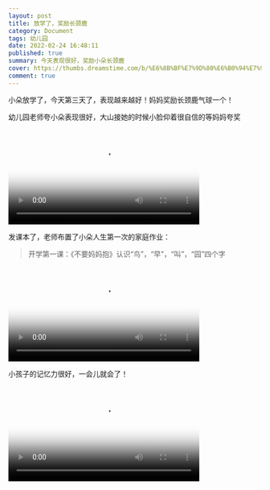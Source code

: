 ```yaml
---
layout: post
title: 放学了，奖励长颈鹿
category: Document
tags: 幼儿园
date: 2022-02-24 16:48:11
published: true
summary: 今天表现很好，奖励小朵长颈鹿
cover: https://thumbs.dreamstime.com/b/%E6%8B%BF%E7%9D%80%E6%B0%94%E7%90%83%E7%9A%84%E9%95%BF%E9%A2%88%E9%B9%BF%E8%B5%B0%E5%9C%A8%E5%BD%A9%E8%99%B9%E8%B4%BA%E5%8D%A1%E6%A8%A1%E6%9D%BF-119864799.jpg
comment: true
---
```


小朵放学了，今天第三天了，表现越来越好！妈妈奖励长颈鹿气球一个！

幼儿园老师夸小朵表现很好，大山接她的时候小脸仰着很自信的等妈妈夸奖

<video poster="//ci.xiaohongshu.com/d20eb015-4eef-d118-069e-b130c12e3414?imageView2/2/w/1080/format/jpg" src="http://v.xiaohongshu.com/01e217475f63e58d018370037f2aefbc1e_259.mp4?sign=06a1d6e07bc835acbb4d898da7b41749&amp;t=6218fd00" controls="controls" objectfit="contain" width="380px"></video>

发课本了，老师布置了小朵人生第一次的家庭作业：

> 开学第一课：《不要妈妈抱》认识“鸟”，“早”，“叫”，“园”四个字

<video poster="//ci.xiaohongshu.com/a1b5732b-113f-3342-78ca-ddd0c3ffde94?imageView2/2/w/1080/format/jpg" src="http://v.xiaohongshu.com/01e21758d563cd78018370037f2b33348c_259.mp4?sign=b04d93e6647d2c23d956615223564569&amp;t=6218fd00" controls="controls" objectfit="contain" width="380px"></video>

小孩子的记忆力很好，一会儿就会了！

<video poster="//ci.xiaohongshu.com/454fd782-baa9-8ddb-f605-cda5092ed0b7?imageView2/2/w/1080/format/jpg" src="http://v.xiaohongshu.com/01e2176aae63eaac018370037f2b78f137_259.mp4?sign=a76cbc2440d2ed984e98ab4c88f7098f&amp;t=6218fd00" controls="controls" objectfit="contain" width="380px"></video>

